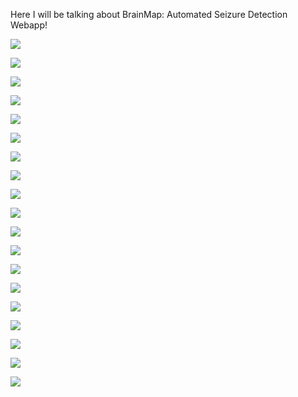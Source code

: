 Here I will be talking about BrainMap: Automated Seizure Detection Webapp!

![](/assets/img/BrainMap/3Dmap.gif)




![](/assets/img/BrainMap/BrainMapPresentation0m3s.jpg)

![](/assets/img/BrainMap/BrainMapPresentation0m3s.jpg)

![](/assets/img/BrainMap/BrainMapPresentation0m20s.jpg)

![](/assets/img/BrainMap/BrainMapPresentation0m22s.jpg)

![](/assets/img/BrainMap/BrainMapPresentation0m40s.jpg)

![](/assets/img/BrainMap/BrainMapPresentation0m43s.jpg)

![](/assets/img/BrainMap/BrainMapPresentation0m48s.jpg)

![](/assets/img/BrainMap/BrainMapPresentation0m52s.jpg)

![](/assets/img/BrainMap/BrainMapPresentation1m0s.jpg)

![](/assets/img/BrainMap/BrainMapPresentation1m2s.jpg)

![](/assets/img/BrainMap/BrainMapPresentation1m4s.jpg)

![](/assets/img/BrainMap/BrainMapPresentation1m6s.jpg)

![](/assets/img/BrainMap/BrainMapPresentation1m23s.jpg)

![](/assets/img/BrainMap/BrainMapPresentation1m24s.jpg) 

![](/assets/img/BrainMap/BrainMapPresentation1m29s.jpg) 

![](/assets/img/BrainMap/BrainMapPresentation1m58s.jpg) 

![](/assets/img/BrainMap/BrainMapPresentation2m1s.jpg) 

![](/assets/img/BrainMap/BrainMapPresentation2m18s.jpg) 

